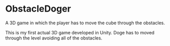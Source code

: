 # ObstacleDoger
A 3D game in which the player has to move the cube through the obstacles.

This is my first actual 3D game developed in Unity.
Doge has to moved through the level avoiding all of the obstacles.
